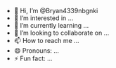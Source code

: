 - 👋 Hi, I’m @Bryan4339nbgnki
- 👀 I’m interested in ...
- 🌱 I’m currently learning ...
- 💞️ I’m looking to collaborate on ...
- 📫 How to reach me ...
- 😄 Pronouns: ...
- ⚡ Fun fact: ...

<!---
Bryan4339nbgnki/Bryan4339nbgnki is a ✨ special ✨ repository because its `README.md` (this file) appears on your GitHub profile.
You can click the Preview link to take a look at your changes.
--->
